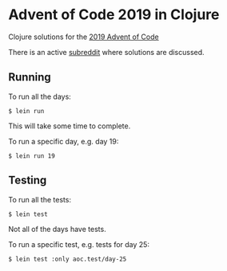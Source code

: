 # Advent of Code 2019 in Clojure

Clojure solutions for the [2019 Advent of Code](http://adventofcode.com/)

There is an active [subreddit](https://www.reddit.com/r/adventofcode) where solutions are discussed.

## Running

To run all the days:

```shell
$ lein run
```

This will take some time to complete.

To run a specific day, e.g. day 19:

```shell
$ lein run 19
```

## Testing

To run all the tests:

```shell
$ lein test
```

Not all of the days have tests.

To run a specific test, e.g. tests for day 25:

```shell
$ lein test :only aoc.test/day-25
```
